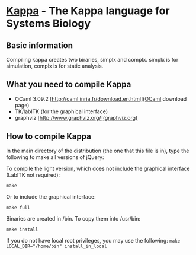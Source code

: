 [Kappa](http://kappalanguage.org/) - The Kappa language for Systems Biology
================================

Basic information
---------------------------------------

Compiling kappa creates two biraries, simplx and complx. simplx is for simulation, complx is for static analysis. 


What you need to compile Kappa
---------------------------------------

* OCaml 3.09.2
[http://caml.inria.fr/download.en.html](OCaml download page)
* TK/lablTK (for the graphical interface)
* graphviz
[http://www.graphviz.org/](graphviz.org)


How to compile Kappa
-----------------------------

In the main directory of the distribution (the one that this file is in), type
the following to make all versions of jQuery:

To compile the light version, which does not include the graphical interface (LablTK not required):

`make`

Or to include the graphical interface:

`make full`

Binaries are created in /bin.
To copy them into /usr/bin:

`make install`

If you do not have local root privileges, you may use the following: 
`make LOCAL_DIR="/home/bin" install_in_local`


